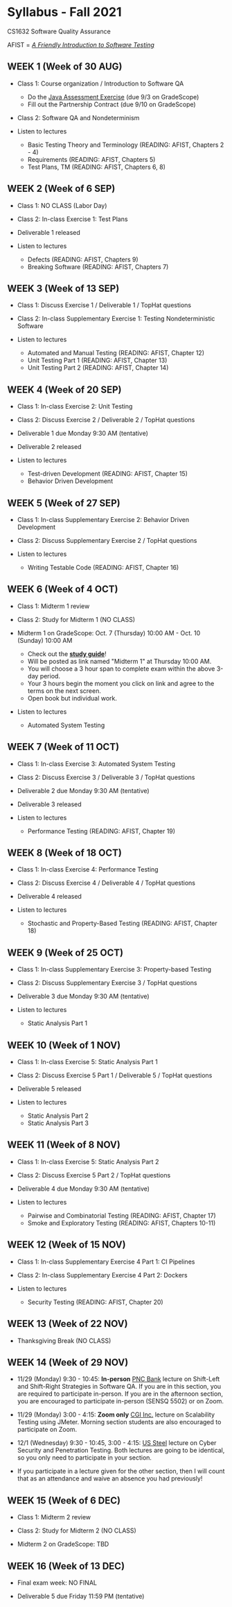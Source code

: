 # Syllabus - Fall 2021
CS1632 Software Quality Assurance

AFIST = [_A Friendly Introduction to Software Testing_](software-quality-assurance-textbook.pdf)

## WEEK 1 (Week of 30 AUG)

* Class 1: Course organization / Introduction to Software QA
  * Do the [Java Assessment Exercise](exercises/0) (due 9/3 on GradeScope)
  * Fill out the Partnership Contract (due 9/10 on GradeScope)
  
* Class 2: Software QA and Nondeterminism

* Listen to lectures 
  * Basic Testing Theory and Terminology (READING: AFIST, Chapters 2 - 4)
  * Requirements (READING: AFIST, Chapters 5)
  * Test Plans, TM (READING: AFIST, Chapters 6, 8)

## WEEK 2 (Week of 6 SEP)

* Class 1: NO CLASS (Labor Day)

* Class 2: In-class Exercise 1: Test Plans

* Deliverable 1 released 

* Listen to lectures
  * Defects (READING: AFIST, Chapters 9)
  * Breaking Software (READING: AFIST, Chapters 7)

## WEEK 3 (Week of 13 SEP)
  
* Class 1: Discuss Exercise 1 / Deliverable 1 / TopHat questions

* Class 2: In-class Supplementary Exercise 1: Testing Nondeterministic Software

* Listen to lectures 
  * Automated and Manual Testing (READING: AFIST, Chapter 12)
  * Unit Testing Part 1 (READING: AFIST, Chapter 13)
  * Unit Testing Part 2 (READING: AFIST, Chapter 14)

## WEEK 4 (Week of 20 SEP)

* Class 1: In-class Exercise 2: Unit Testing 

* Class 2: Discuss Exercise 2 / Deliverable 2 / TopHat questions

* Deliverable 1 due Monday 9:30 AM (tentative)

* Deliverable 2 released 

* Listen to lectures 
  * Test-driven Development (READING: AFIST, Chapter 15)
  * Behavior Driven Development

## WEEK 5 (Week of 27 SEP)

* Class 1: In-class Supplementary Exercise 2: Behavior Driven Development 

* Class 2: Discuss Supplementary Exercise 2 / TopHat questions

* Listen to lectures 
  * Writing Testable Code (READING: AFIST, Chapter 16)

## WEEK 6 (Week of 4 OCT)

* Class 1: Midterm 1 review 

* Class 2: Study for Midterm 1 (NO CLASS)
  
* Midterm 1 on GradeScope: Oct. 7 (Thursday) 10:00 AM - Oct. 10 (Sunday) 10:00 AM
  * Check out the **[study guide](/study_guides/midterm_1_study_guide.md)**!
  * Will be posted as link named "Midterm 1" at Thursday 10:00 AM.
  * You will choose a 3 hour span to complete exam within the above 3-day period.
  * Your 3 hours begin the moment you click on link and agree to the terms on the next screen.
  * Open book but individual work.

* Listen to lectures 
  * Automated System Testing

## WEEK 7 (Week of 11 OCT)

* Class 1: In-class Exercise 3: Automated System Testing 

* Class 2: Discuss Exercise 3 / Deliverable 3 / TopHat questions

* Deliverable 2 due Monday 9:30 AM (tentative)

* Deliverable 3 released 

* Listen to lectures 
  * Performance Testing (READING: AFIST, Chapter 19)

## WEEK 8 (Week of 18 OCT)

* Class 1: In-class Exercise 4: Performance Testing 

* Class 2: Discuss Exercise 4 / Deliverable 4 / TopHat questions

* Deliverable 4 released 

* Listen to lectures 
  * Stochastic and Property-Based Testing (READING: AFIST, Chapter 18)

## WEEK 9 (Week of 25 OCT)

* Class 1: In-class Supplementary Exercise 3: Property-based Testing 

* Class 2: Discuss Supplementary Exercise 3 / TopHat questions

* Deliverable 3 due Monday 9:30 AM (tentative)

* Listen to lectures 
  * Static Analysis Part 1

## WEEK 10 (Week of 1 NOV)

* Class 1: In-class Exercise 5: Static Analysis Part 1

* Class 2: Discuss Exercise 5 Part 1 / Deliverable 5 / TopHat questions

* Deliverable 5 released 

* Listen to lectures 
  * Static Analysis Part 2
  * Static Analysis Part 3

## WEEK 11 (Week of 8 NOV)

* Class 1: In-class Exercise 5: Static Analysis Part 2

* Class 2: Discuss Exercise 5 Part 2 / TopHat questions

* Deliverable 4 due Monday 9:30 AM (tentative)

* Listen to lectures 
  * Pairwise and Combinatorial Testing (READING: AFIST, Chapter 17)
  * Smoke and Exploratory Testing (READING: AFIST, Chapters 10-11)

## WEEK 12 (Week of 15 NOV)

* Class 1: In-class Supplementary Exercise 4 Part 1: CI Pipelines

* Class 2: In-class Supplementary Exercise 4 Part 2: Dockers

* Listen to lectures 
  * Security Testing (READING: AFIST, Chapter 20)

## WEEK 13 (Week of 22 NOV)

* Thanksgiving Break (NO CLASS)

## WEEK 14 (Week of 29 NOV)

* 11/29 (Monday) 9:30 - 10:45: **In-person** [PNC Bank](https://www.pnc.com)
  lecture on Shift-Left and Shift-Right Strategies in Software QA.  If you are
in this section, you are required to participate in-person.  If you are in the
afternoon section, you are encouraged to participate in-person (SENSQ 5502) or
on Zoom.

* 11/29 (Monday) 3:00 - 4:15: **Zoom only** [CGI Inc.](https://www.cgi.com/en)
  lecture on Scalability Testing using JMeter.  Morning section students are
also encouraged to participate on Zoom.

* 12/1 (Wednesday) 9:30 - 10:45, 3:00 - 4:15: [US
  Steel](https://www.ussteel.com/) lecture on Cyber Security and Penetration
Testing.  Both lectures are going to be identical, so you only need to
participate in your section.

* If you participate in a lecture given for the other section, then I will
  count that as an attendance and waive an absence you had previously!

## WEEK 15 (Week of 6 DEC)

* Class 1: Midterm 2 review 

* Class 2: Study for Midterm 2 (NO CLASS)

* Midterm 2 on GradeScope: TBD

## WEEK 16 (Week of 13 DEC)

* Final exam week: NO FINAL

* Deliverable 5 due Friday 11:59 PM (tentative)

